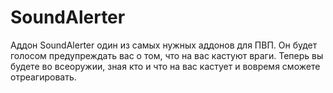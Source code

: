 # SoundAlerter
Аддон SoundAlerter один из самых нужных аддонов для ПВП. Он будет голосом предупреждать вас о том, что на вас кастуют враги. 
Теперь вы будете во всеоружии, зная кто и что на вас кастует и вовремя сможете отреагировать. 

